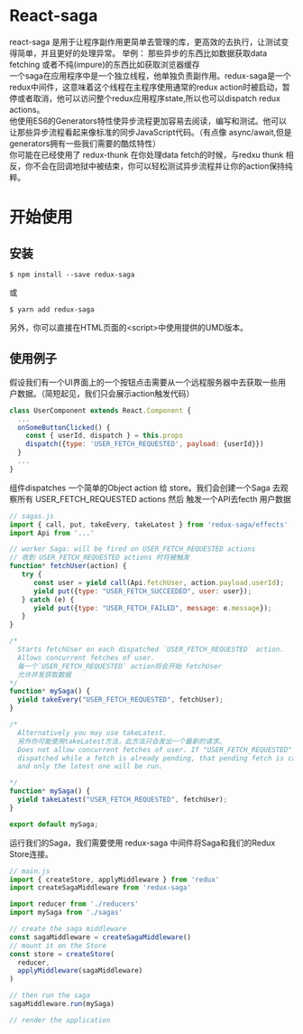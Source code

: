 # React-saga
react-saga 是用于让程序副作用更简单去管理的库，更高效的去执行，让测试变得简单，并且更好的处理异常。
举例： 那些异步的东西比如数据获取data fetching 或者不纯(impure)的东西比如获取浏览器缓存  
一个saga在应用程序中是一个独立线程，他单独负责副作用。redux-saga是一个redux中间件，这意味着这个线程在主程序使用通常的redux action时被启动，暂停或者取消，他可以访问整个redux应用程序state,所以也可以dispatch redux actions。  
他使用ES6的Generators特性使异步流程更加容易去阅读，编写和测试。他可以让那些异步流程看起来像标准的同步JavaScript代码。（有点像 async/await,但是generators拥有一些我们需要的酷炫特性）  
你可能在已经使用了 redux-thunk 在你处理data fetch的时候，与redxu thunk 相反，你不会在回调地狱中被结束，你可以轻松测试异步流程并让你的action保持纯粹。  

# 开始使用

## 安装
```
$ npm install --save redux-saga
```
或
```
$ yarn add redux-saga
```
另外，你可以直接在HTML页面的&lt;script&gt;中使用提供的UMD版本。

## 使用例子
假设我们有一个UI界面上的一个按钮点击需要从一个远程服务器中去获取一些用户数据。（简短起见，我们只会展示action触发代码）
```js
class UserComponent extends React.Component {
  ...
  onSomeButtonClicked() {
    const { userId, dispatch } = this.props
    dispatch({type: 'USER_FETCH_REQUESTED', payload: {userId}})
  }
  ...
}
```
组件dispatches 一个简单的Object action 给 store。我们会创建一个Saga 去观察所有 USER_FETCH_REQUESTED actions 然后 触发一个API去fecth 用户数据
```js
// sagas.js
import { call, put, takeEvery, takeLatest } from 'redux-saga/effects'
import Api from '...'

// worker Saga: will be fired on USER_FETCH_REQUESTED actions
// 收到 USER_FETCH_REQUESTED actions 时将被触发
function* fetchUser(action) {
   try {
      const user = yield call(Api.fetchUser, action.payload.userId);
      yield put({type: "USER_FETCH_SUCCEEDED", user: user});
   } catch (e) {
      yield put({type: "USER_FETCH_FAILED", message: e.message});
   }
}

/*
  Starts fetchUser on each dispatched `USER_FETCH_REQUESTED` action.
  Allows concurrent fetches of user.
  每一个`USER_FETCH_REQUESTED` action将会开始 fetchUser
  允许并发获取数据
*/
function* mySaga() {
  yield takeEvery("USER_FETCH_REQUESTED", fetchUser);
}

/*
  Alternatively you may use takeLatest.
  另外你可能使用takeLatest方法，此方法只会发出一个最新的请求。
  Does not allow concurrent fetches of user. If "USER_FETCH_REQUESTED" gets
  dispatched while a fetch is already pending, that pending fetch is cancelled
  and only the latest one will be run.

*/
function* mySaga() {
  yield takeLatest("USER_FETCH_REQUESTED", fetchUser);
}

export default mySaga;
```

运行我们的Saga，我们需要使用 redux-saga 中间件将Saga和我们的Redux Store连接。
```js
// main.js
import { createStore, applyMiddleware } from 'redux'
import createSagaMiddleware from 'redux-saga'

import reducer from './reducers'
import mySaga from './sagas'

// create the saga middleware
const sagaMiddleware = createSagaMiddleware()
// mount it on the Store
const store = createStore(
  reducer,
  applyMiddleware(sagaMiddleware)
)

// then run the saga
sagaMiddleware.run(mySaga)

// render the application
```